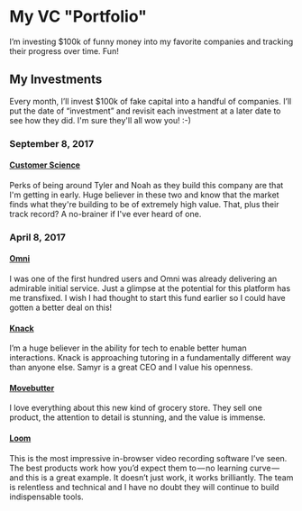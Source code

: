 # My VC "Portfolio"
I’m investing $100k of funny money into my favorite companies and tracking their progress over time. Fun!

## My Investments

Every month, I’ll invest $100k of fake capital into a handful of companies. I’ll put the date of “investment” and revisit each investment at a later date to see how they did. I'm sure they'll all wow you! :-)

### September 8, 2017

#### [Customer Science](https://customersci.com)

Perks of being around Tyler and Noah as they build this company are that I'm getting in early. Huge believer in these two and know that the market finds what they're building to be of extremely high value. That, plus their track record? A no-brainer if I've ever heard of one.

### April 8, 2017

#### [Omni](https://www.beomni.com/)

I was one of the first hundred users and Omni was already delivering an admirable initial service. Just a glimpse at the potential for this platform has me transfixed. I wish I had thought to start this fund earlier so I could have gotten a better deal on this!

#### [Knack](https://www.joinknack.com/)

I’m a huge believer in the ability for tech to enable better human interactions. Knack is approaching tutoring in a fundamentally different way than anyone else. Samyr is a great CEO and I value his openness.

#### [Movebutter](https://www.movebutter.com/)

I love everything about this new kind of grocery store. They sell one product, the attention to detail is stunning, and the value is immense.

#### [Loom](https://www.useloom.com/)

This is the most impressive in-browser video recording software I’ve seen. The best products work how you’d expect them to — no learning curve — and this is a great example. It doesn’t just work, it works brilliantly. The team is relentless and technical and I have no doubt they will continue to build indispensable tools.
